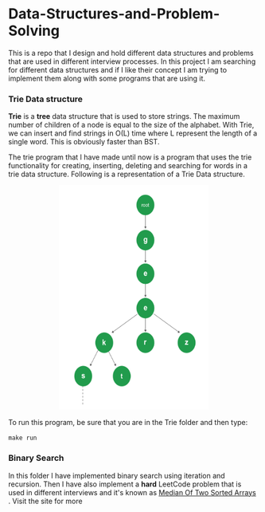 # Data-Structures-and-Problem-Solving
This is a repo that I design and hold different data structures and problems that are used in different interview processes.
In this project I am searching for different data structures and if I like their concept I am trying to implement them along with some programs that are using it.

### Trie Data structure 
**Trie** is a **tree** data structure that is used to store strings. The maximum number of children of a node is equal to the size of the alphabet. With Trie, we can insert and find strings in O(L) time where L represent the length of a single word. This is obviously faster than BST.

The trie program that I have made until now is a program that uses the trie functionality for creating, inserting, deleting and searching for words in a trie data structure. Following is a representation of a Trie Data structure.


<p align="center"> 
 <img  width="300" height="450"  src="images/Trie.png">
</p>



To run this program, be sure that you are in the Trie folder and then type:
```
make run
```


### Binary Search
In this folder I have implemented binary search using iteration and recursion. Then I have also implement a **hard** LeetCode problem that is used in different interviews and it's known as [Median Of Two Sorted Arrays](https://leetcode.com/problems/median-of-two-sorted-arrays) . Visit the site for more
